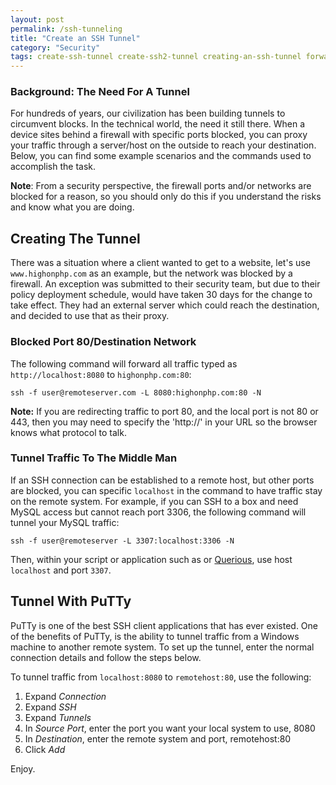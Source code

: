 ```yaml
---
layout: post
permalink: /ssh-tunneling
title: "Create an SSH Tunnel"
category: "Security"
tags: create-ssh-tunnel create-ssh2-tunnel creating-an-ssh-tunnel forward-traffic php-ssh2-tunneling php-tunnel ssh-tunnel ssh-tunneling ssh-tunnels ssh1-tunneling ssh2-forwarding-traffic ssh2-tunnel ssh2-tunneling ssh2-tunnels
---
```

### Background: The Need For A Tunnel
For hundreds of years, our civilization has been building tunnels to circumvent blocks. In the technical world, the need it still there. When a device sites behind a firewall with specific ports blocked, you can proxy your traffic through a server/host on the outside to reach your destination. Below, you can find some example scenarios and the commands used to accomplish the task. 

**Note**: From a security perspective, the firewall ports and/or networks are blocked for a reason, so you should only do this if you understand the risks and know what you are doing.

## Creating The Tunnel
There was a situation where a client wanted to get to a website, let's use `www.highonphp.com` as an example, but the network was blocked by a firewall. An exception was submitted to their security team, but due to their policy deployment schedule, would have taken 30 days for the change to take effect. They had an external server which could reach the destination, and decided to use that as their proxy. 

### Blocked Port 80/Destination Network

The following command will forward all traffic typed as `http://localhost:8080` to `highonphp.com:80`:

    ssh -f user@remoteserver.com -L 8080:highonphp.com:80 -N

**Note:** If you are redirecting traffic to port 80, and the local port is not 80 or 443, then you may need to specify the 'http://' in your URL so the browser knows what protocol to talk. 

### Tunnel Traffic To The Middle Man

If an SSH connection can be established to a remote host, but other ports are blocked, you can specific `localhost` in the command to have traffic stay on the remote system. For example, if you can SSH to a box and need MySQL access but cannot reach port 3306, the following command will tunnel your MySQL traffic: 

    ssh -f user@remoteserver -L 3307:localhost:3306 -N 

Then, within your script or application such as or [Querious](http://www.araelium.com/querious/?from=highonphp), use host `localhost` and port `3307`.

## Tunnel With PuTTy

PuTTy is one of the best SSH client applications that has ever existed. One of the benefits of PuTTy, is the ability to tunnel traffic from a Windows machine to another remote system. To set up the tunnel, enter the normal connection details and follow the steps below. 

To tunnel traffic from `localhost:8080` to `remotehost:80`, use the following:

  1. Expand _Connection_
  2. Expand _SSH_
  3. Expand _Tunnels_
  4. In _Source Port_, enter the port you want your local system to use, 8080
  5. In _Destination_, enter the remote system and port, remotehost:80
  6. Click _Add_

Enjoy.